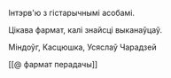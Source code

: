
Інтэрв'ю з гістарычнымі асобамі.

Цікава фармат, калі знайсці выканаўцаў.

Міндоўг, Касцюшка, Усяслаў Чарадзей

[[@ фармат перадачы]]
